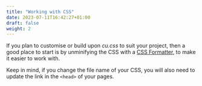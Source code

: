 ```yaml
---
title: "Working with CSS"
date: 2023-07-11T16:42:27+01:00
draft: false
weight: 2
---
```


If you plan to customise or build upon *cu.css* to suit your project, then a good place to start is by unminifying the CSS with a [CSS Formatter](https://www.cleancss.com/css-beautify/), to make it easier to work with.

Keep in mind, if you change the file name of your CSS, you will also need to update the link in the `<head>` of your pages.